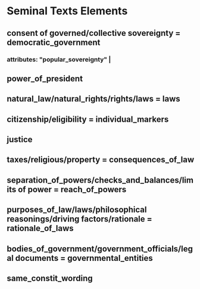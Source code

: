 # Seminal Texts Elements


## consent of governed/collective sovereignty = democratic_government
### attributes: "popular_sovereignty" | 
## power_of_president

## natural_law/natural_rights/rights/laws = laws

## citizenship/eligibility = individual_markers

## justice

## taxes/religious/property = consequences_of_law


## separation_of_powers/checks_and_balances/limits of power = reach_of_powers

## purposes_of_law/laws/philosophical reasonings/driving factors/rationale = rationale_of_laws


## bodies_of_government/government_officials/legal documents = governmental_entities 

## same_constit_wording








